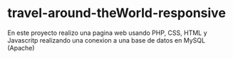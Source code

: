# travel-around-theWorld-responsive
En este proyecto realizo una pagina web usando PHP, CSS, HTML y Javascritp realizando una conexion a una base de datos en MySQL (Apache)
